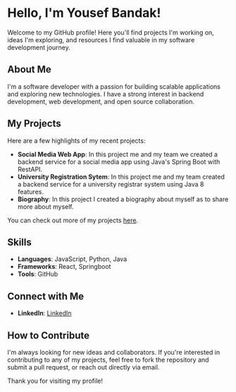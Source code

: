 
# Hello, I'm Yousef Bandak!

Welcome to my GitHub profile! Here you'll find projects I'm working on, ideas I'm exploring, and resources I find valuable in my software development journey.

## About Me

I'm a software developer with a passion for building scalable applications and exploring new technologies. I have a strong interest in backend development, web development, and open source collaboration.

## My Projects

Here are a few highlights of my recent projects:

- **Social Media Web App**: In this project me and my team we created a backend service for a social media app using Java's Spring Boot with RestAPI.
- **University Registration Sytem**: In this project me and my team created a backend service for a university registrar system using Java 8 features.
- **Biography**: In this project I created a biography about myself as to share more about myself.


You can check out more of my projects [here](https://github.com/YousefBandak?tab=repositories).

## Skills

- **Languages**: JavaScript, Python, Java
- **Frameworks**: React, Springboot
- **Tools**: GitHub

## Connect with Me

- **LinkedIn**: [LinkedIn](www.linkedin.com/in/yousef-albandak-4955932a7)

## How to Contribute

I'm always looking for new ideas and collaborators. If you're interested in contributing to any of my projects, feel free to fork the repository and submit a pull request, or reach out directly via email.

Thank you for visiting my profile!
